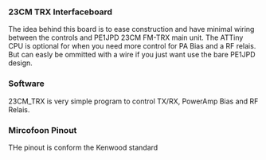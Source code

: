 ### 23CM TRX Interfaceboard

The idea behind this board is to ease construction and have minimal wiring
between the controls and PE1JPD 23CM FM-TRX main unit. The ATTiny CPU is optional
for when you need more control for PA Bias and a RF relais. But can easly be ommitted
with a wire if you just want use the bare PE1JPD design.

### Software

23CM_TRX is very simple program to control TX/RX, PowerAmp Bias and RF Relais. 

### Mircofoon Pinout

THe pinout is conform the Kenwood standard
